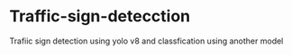 # Traffic-sign-detecction
Trafiic sign detection using yolo v8 and classfication using another model
